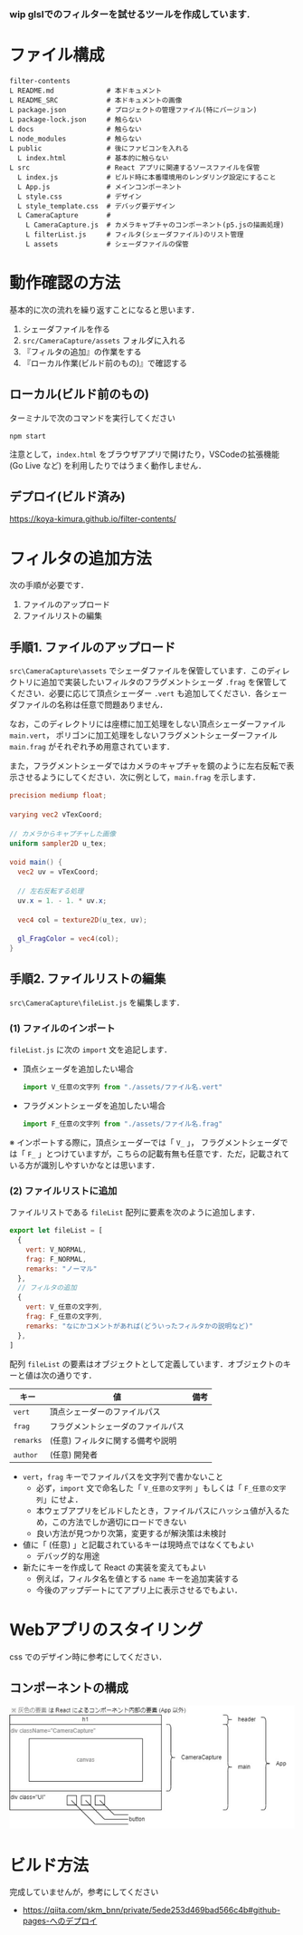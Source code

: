 
### wip glslでのフィルターを試せるツールを作成しています.

# ファイル構成
```
filter-contents
L README.md             # 本ドキュメント
L README_SRC            # 本ドキュメントの画像
L package.json          # プロジェクトの管理ファイル(特にバージョン)
L package-lock.json     # 触らない
L docs                  # 触らない
L node_modules          # 触らない
L public                # 後にファビコンを入れる
  L index.html          # 基本的に触らない
L src                   # React アプリに関連するソースファイルを保管
  L index.js            # ビルド時に本番環境用のレンダリング設定にすること
  L App.js              # メインコンポーネント
  L style.css           # デザイン
  L style_template.css  # デバッグ要デザイン
  L CameraCapture       # 
    L CameraCapture.js  # カメラキャプチャのコンポーネント(p5.jsの描画処理)
    L filterList.js     # フィルタ(シェーダファイル)のリスト管理
    L assets            # シェーダファイルの保管
```

# 動作確認の方法
基本的に次の流れを繰り返すことになると思います．
1. シェーダファイルを作る
1. ```src/CameraCapture/assets``` フォルダに入れる
1. 『フィルタの追加』の作業をする
1. 『ローカル作業(ビルド前のもの)』で確認する

## ローカル(ビルド前のもの)
ターミナルで次のコマンドを実行してください
```
npm start
```

注意として，```index.html``` をブラウザアプリで開けたり，VSCodeの拡張機能 (Go Live など) を利用したりではうまく動作しません．

## デプロイ(ビルド済み)
https://koya-kimura.github.io/filter-contents/

# フィルタの追加方法
次の手順が必要です．
1. ファイルのアップロード
1. ファイルリストの編集

## 手順1. ファイルのアップロード
```src\CameraCapture\assets``` でシェーダファイルを保管しています．このディレクトリに追加で実装したいフィルタのフラグメントシェーダ ```.frag``` を保管してください．必要に応じて頂点シェーダー ```.vert``` も追加してください．各シェーダファイルの名称は任意で問題ありません．

なお，このディレクトリには座標に加工処理をしない頂点シェーダーファイル ```main.vert```，
ポリゴンに加工処理をしないフラグメントシェーダーファイル ```main.frag```
がそれぞれ予め用意されています．

また，フラグメントシェーダではカメラのキャプチャを鏡のように左右反転で表示させるようにしてください．次に例として，```main.frag``` を示します．

```glsl
precision mediump float;

varying vec2 vTexCoord;

// カメラからキャプチャした画像
uniform sampler2D u_tex;

void main() {
  vec2 uv = vTexCoord;

  // 左右反転する処理
  uv.x = 1. - 1. * uv.x;

  vec4 col = texture2D(u_tex, uv);

  gl_FragColor = vec4(col);
}
```

## 手順2. ファイルリストの編集
```src\CameraCapture\fileList.js``` を編集します．

### (1) ファイルのインポート
```fileList.js``` に次の ```import``` 文を追記します．

- 頂点シェーダを追加したい場合
  ```javascript
  import V_任意の文字列 from "./assets/ファイル名.vert"
  ```

- フラグメントシェーダを追加したい場合
  ```javascript
  import F_任意の文字列 from "./assets/ファイル名.frag"
  ```

※ インポートする際に，頂点シェーダーでは「 ```V_``` 」，
フラグメントシェーダでは「 ```F_``` 」とつけていますが，こちらの記載有無も任意です．ただ，記載されている方が識別しやすいかなとは思います．

### (2) ファイルリストに追加
ファイルリストである ```fileList``` 配列に要素を次のように追加します．

``` javascript
export let fileList = [
  {
    vert: V_NORMAL,
    frag: F_NORMAL,
    remarks: "ノーマル"
  },
  // フィルタの追加
  {
    vert: V_任意の文字列,
    frag: F_任意の文字列,
    remarks: "なにかコメントがあれば(どういったフィルタかの説明など)"
  },
]
```

配列 ```fileList``` の要素はオブジェクトとして定義しています．オブジェクトのキーと値は次の通りです．

|キー|値|備考|
|---|---|---|
|```vert```|頂点シェーダーのファイルパス||
|```frag```|フラグメントシェーダのファイルパス|
|```remarks```|(任意) フィルタに関する備考や説明|
|```author```|(任意) 開発者|

- ```vert```，```frag``` キーでファイルパスを文字列で書かないこと
  - 必ず，```import``` 文で命名した「 ```V_任意の文字列``` 」もしくは「 ```F_任意の文字列```」にせよ．
  - 本ウェブアプリをビルドしたとき，ファイルパスにハッシュ値が入るため，この方法でしか適切にロードできない
  - 良い方法が見つかり次第，変更するが解決策は未検討
- 値に「 (任意) 」と記載されているキーは現時点ではなくてもよい
  - デバッグ的な用途
- 新たにキーを作成して React の実装を変えてもよい
  - 例えば，フィルタ名を値とする ```name``` キーを追加実装する
  - 今後のアップデートにてアプリ上に表示させるでもよい．

# Webアプリのスタイリング
css でのデザイン時に参考にしてください．
## コンポーネントの構成
![alt text](README_SRC/01_コンポーネントの構成.jpg)

# ビルド方法
完成していませんが，参考にしてください
- https://qiita.com/skm_bnn/private/5ede253d469bad566c4b#github-pages-へのデプロイ

